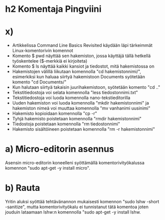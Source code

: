 # h2 Komentaja Pingviini

# x)
- Artikkelissa Command Line Basics Revisited käydään läpi tärkeimmät Linux-komentorivin komennot
- Komento $ pwd näyttää sen hakemiston, jossa käyttäjä tällä hetkellä työskentelee ($-merkkiä ei kirjoiteta)
- Komento $ ls näyttää kaikki kansiot ja tiedostot, mitä hakemistossa on
- Hakemistojen välillä liikutaan komennolla "cd hakemistonnimi/", esimerkiksi kun haluaa siirtyä hakemistoon Documents syötetään komento "cd Documents/"
- Kun halutaan siirtyä takaisin juurihakemistoon, syötetään komento "cd .."
- Tekstitiedostoja voi selata komennolla "less tiedostonnimi.txt"
- Tekstitiedostoja voi luoda komennolla nano-tekstieditorilla
- Uuden hakemiston voi luoda komennolla "mkdir hakemistonnimi" ja hakemiston nimeä voi muuttaa komennolla "mv vanhanimi uusinimi"
- Hakemisto kopioidaan komennolla "cp -r"
- Tyhjä hakemisto poistetaan komennolla "rmdir hakemistonnimi"
- Tiedostoja poistetaan komennolla "rm tiedostonnimi"
- Hakemisto sisältöineen poistetaan komennolla "rm -r hakemistonnimi"

# a) Micro-editorin asennus
Asensin micro-editorin koneelleni syöttämällä komentorivityökalussa komennon "sudo apt-get -y install micro".

# b) Rauta
Yritin aluksi syöttää tehtävänannon mukaisesti komennon "sudo lshw -short -sanitize", mutta komentorivityökalu ei tunnistanut tätä komentoa joten jouduin lataamaan lshw:n komennolla "sudo apt-get -y install lshw.
